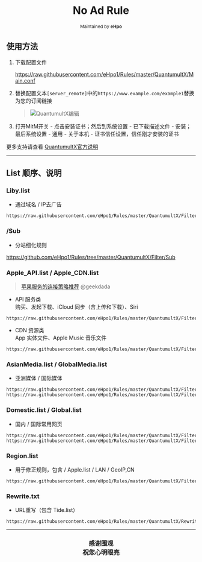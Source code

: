 <h1 align="center">
No Ad Rule
</h1>
<p align="center">
<sup>
Maintained by <b>eHpo</b>
</sup>
</p>



## 使用方法

1. 下载配置文件

	<https://raw.githubusercontent.com/eHpo1/Rules/master/QuantumultX/Main.conf>

2. 替换配置文本`[server_remote]`中的`https://www.example.com/example1`替换为您的订阅链接

	> ![QuantumultX编辑](https://github.com/eHpo1/Rules/raw/master/.img/qxbj.JPG)

3. 打开MitM开关 - 点击安装证书；然后到系统设置 - 已下载描述文件 - 安装；最后系统设置 - 通用 - 关于本机 - 证书信任设置，信任刚才安装的证书

更多支持请查看 [QuantumultX官方说明](https://github.com/crossutility/Quantumult-X)


-------


## List 顺序、说明

### Liby.list

* 通过域名 / IP去广告

```
https://raw.githubusercontent.com/eHpo1/Rules/master/QuantumultX/Filter/Liby.txt
```

### /Sub

* 分站细化规则

<https://github.com/eHpo1/Rules/tree/master/QuantumultX/Filter/Sub>

### Apple_API.list / Apple_CDN.list

> [苹果服务的连接策略推荐](https://blog.dada.li/2019/better-proxy-rules-for-apple-services) @geekdada

* API 服务类  
  购买、发起下载、iCloud 同步（含上传和下载）、Siri

```
https://raw.githubusercontent.com/eHpo1/Rules/master/QuantumultX/Filter/Apple_API.txt
```

* CDN 资源类  
  App 实体文件、Apple Music 音乐文件

```
https://raw.githubusercontent.com/eHpo1/Rules/master/QuantumultX/Filter/Apple_CDN.txt
```

### AsianMedia.list / GlobalMedia.list

* 亚洲媒体 / 国际媒体

```
https://raw.githubusercontent.com/eHpo1/Rules/master/QuantumultX/Filter/AsianMedia.txt
https://raw.githubusercontent.com/eHpo1/Rules/master/QuantumultX/Filter/GlobalMedia.txt
```

### Domestic.list / Global.list

* 国内 / 国际常用网页

```
https://raw.githubusercontent.com/eHpo1/Rules/master/QuantumultX/Filter/Domestic.txt
https://raw.githubusercontent.com/eHpo1/Rules/master/QuantumultX/Filter/Global.txt
```

### Region.list

* 用于修正规则，包含 / Apple.list / LAN / GeoIP,CN

```
https://raw.githubusercontent.com/eHpo1/Rules/master/QuantumultX/Filter/Region.txt
```

### Rewrite.txt

* URL重写（包含 Tide.list）

```
https://raw.githubusercontent.com/eHpo1/Rules/master/QuantumultX/Rewrite.txt
```


-------



<h3 align="center">
<p>感谢围观
<br>祝您心明眼亮</b>
</p>
</h3>
